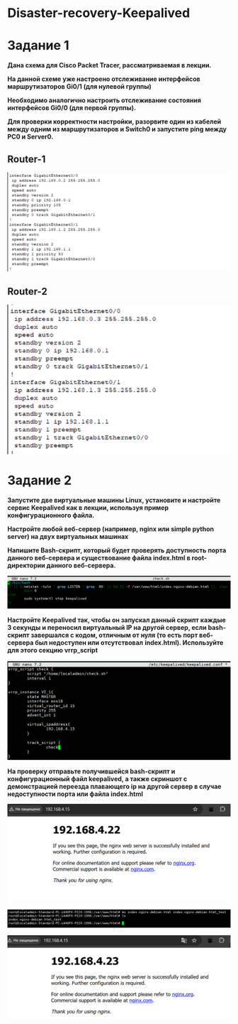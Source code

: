# Disaster-recovery-Keepalived

# Задание 1
**Дана схема для Cisco Packet Tracer, рассматриваемая в лекции.**

**На данной схеме уже настроено отслеживание интерфейсов маршрутизаторов Gi0/1 (для нулевой группы)**

**Необходимо аналогично настроить отслеживание состояния интерфейсов Gi0/0 (для первой группы).**

**Для проверки корректности настройки, разорвите один из кабелей между одним из маршрутизаторов и Switch0 и запустите ping между PC0 и Server0.**

## Router-1
![Router-1](https://github.com/AlexandeAbel/Disaster-recovery-Keepalived/blob/main/img/1.1.jpeg)

## Router-2
![Router-2](https://github.com/AlexandeAbel/Disaster-recovery-Keepalived/blob/main/img/1.2.jpeg)

# Задание 2
**Запустите две виртуальные машины Linux, установите и настройте сервис Keepalived как в лекции, используя пример конфигурационного файла.**

**Настройте любой веб-сервер (например, nginx или simple python server) на двух виртуальных машинах**

**Напишите Bash-скрипт, который будет проверять доступность порта данного веб-сервера и существование файла index.html в root-директории данного веб-сервера.**

![Check](https://github.com/AlexandeAbel/Disaster-recovery-Keepalived/blob/main/img/2.1.jpeg)

**Настройте Keepalived так, чтобы он запускал данный скрипт каждые 3 секунды и переносил виртуальный IP на другой сервер, если bash-скрипт завершался с кодом, отличным от нуля (то есть порт веб-сервера был недоступен или отсутствовал** **index.html). Используйте для этого секцию vrrp_script**

![Check](https://github.com/AlexandeAbel/Disaster-recovery-Keepalived/blob/main/img/2.2.jpeg)

**На проверку отправьте получившейся bash-скрипт и конфигурационный файл keepalived, а также скриншот с демонстрацией переезда плавающего ip на другой сервер в случае недоступности порта или файла index.html**

![Check](https://github.com/AlexandeAbel/Disaster-recovery-Keepalived/blob/main/img/2.3.jpeg)

![Check](https://github.com/AlexandeAbel/Disaster-recovery-Keepalived/blob/main/img/2.4.jpeg)

![Check](https://github.com/AlexandeAbel/Disaster-recovery-Keepalived/blob/main/img/2.5.jpeg)

